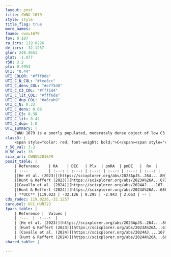 ```yaml
---
layout: post
title: CWNU 1679
style: style
title_flag: true
more_names: 
fname: cwnu1679
fov: 0.107
ra_icrs: 119.0226
de_icrs: -32.1257
glon: 248.4651
glat: -1.877
r50: 3.2
plx: 0.2953
UTI: "0.44"
UTI_COLOR: "#fff8de"
UTI_C_N_COL: "#fee8cc"
UTI_C_dens_COL: "#e7f5d0"
UTI_C_C3_COL: "#fff1d4"
UTI_C_lit_COL: "#fff6da"
UTI_C_dup_COL: "#a6cab9"
UTI_C_N: 0.33
UTI_C_dens: 0.66
UTI_C_C3: 0.38
UTI_C_lit: 0.42
UTI_C_dup: 1.0
UTI_summary: |
    CWNU 1679 is a poorly populated, moderately dense object of low C3 quality. It was recently reported in the literature.
class3: |
    <span style="color: red; font-weight: bold;">C</span><span style="color: #FFC300; font-weight: bold;">B</span>
r_50_val: 3.2
N_50_val: 33
scix_url: CWNU%201679
posit_table: |
    | Reference    | RA    | DEC   | Plx  | pmRA  | pmDE   |  Rv  |
    | :---         | :---: | :---: | :---: | :---: | :---: | :---: |
    |[He et al. (2023)](https://scixplorer.org/abs/2023ApJS..264....8H) | 119.021 | -32.134 | 0.32 | -2.949 | 2.656 | -- |
    |[Hunt & Reffert (2023)](https://scixplorer.org/abs/2023A%26A...673A.114H) | 119.034 | -32.155 | 0.29 | -2.949 | 2.683 | -- |
    |[Cavallo et al. (2024)](https://scixplorer.org/abs/2024AJ....167...12C) | 119.0 | -32.106 | 0.293 | -- | -- | -- |
    |[Hunt & Reffert (2024)](https://scixplorer.org/abs/2024A%26A...686A..42H) | 119.034 | -32.155 | 0.29 | -2.949 | 2.683 | -- |
    | **UCC** |119.023 | -32.126 | 0.295 | -2.943 | 2.663 | -- | 
cds_radec: 119.0226,-32.1257
carousel: UCC_HUNT23
fpars_table: |
    | Reference |  Values |
    | :---  |  :---:  |
    | [He et al. (2023)](https://scixplorer.org/abs/2023ApJS..264....8H) | `A0=2.35, m-M=12.5, logAge=7.55` |
    | [Hunt & Reffert (2023)](https://scixplorer.org/abs/2023A%26A...673A.114H) | `AV50=2.024, diffAV50=1.089, MOD50=12.503, logAge50=7.848` |
    | [Cavallo et al. (2024)](https://scixplorer.org/abs/2024AJ....167...12C) | `AV50=1.91, dMod50=12.44, logAge50=8.06, [Fe/H]50=0.48` |
    | [Hunt & Reffert (2024)](https://scixplorer.org/abs/2024A%26A...686A..42H) | `MassJ=347.192` |
shared_table: |
    
---
```

